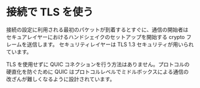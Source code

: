 # 接続で TLS を使う

接続の設定に利用される最初のパケットが到着するとすぐに、通信の開始者は
セキュアレイヤーにおけるハンドシェイクのセットアップを開始する crypto フレームを送信します。
セキュリティレイヤーは TLS 1.3 セキュリティが用いられています。

TLS を使用せずに QUIC コネクションを行う方法はありません。プロトコルの硬直化を防ぐために
QUIC はプロトコルレベルでミドルボックスによる通信の改ざんが難しくなるように設計されています。
